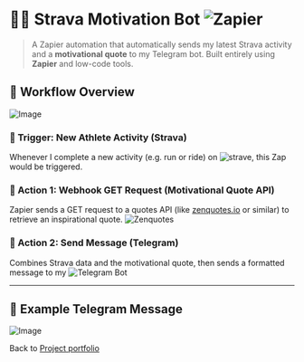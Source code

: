 # 🏃‍♂️ Strava Motivation Bot ![Zapier](https://img.shields.io/badge/built_with-Zapier-orange?logo=zapier)

> A Zapier automation that automatically sends my latest Strava activity and a **motivational quote** to my Telegram bot.
> Built entirely using **Zapier** and low-code tools.


## 🔁 Workflow Overview

![Image](https://github.com/user-attachments/assets/8ebe6cc6-58e1-4593-b64d-0044264b85dd)

### 🔹 Trigger: New Athlete Activity (Strava)
Whenever I complete a new activity (e.g. run or ride) on ![strave](https://img.shields.io/badge/Strava-orange?logo=strava), this Zap would be triggered.

### 🔹 Action 1: Webhook GET Request (Motivational Quote API)
Zapier sends a GET request to a quotes API (like [zenquotes.io](https://zenquotes.io) or similar) to retrieve an inspirational quote.
![Zenquotes](https://img.shields.io/badge/zenquotes.io-blue?logo=zenquotes)
### 🔹 Action 2: Send Message (Telegram)
Combines Strava data and the motivational quote, then sends a formatted message to my ![Telegram Bot](https://img.shields.io/badge/Telegram-Bot-blue?logo=telegram)

---

## 📲 Example Telegram Message
![Image](https://github.com/user-attachments/assets/ca41da15-ddc1-4bea-97ce-df3f192d0238)


Back to [Project portfolio](https://cheeweeng.github.io/)
